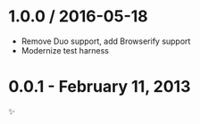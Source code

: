 1.0.0 / 2016-05-18
==================

  * Remove Duo support, add Browserify support
  * Modernize test harness

0.0.1 - February 11, 2013
=========================
:sparkles:
